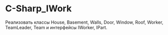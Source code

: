 # C-Sharp_IWork
Реализовать классы House, Basement, Walls, Door, Window, Roof, Worker, TeamLeader, Team и интерфейсы IWorker, IPart.
